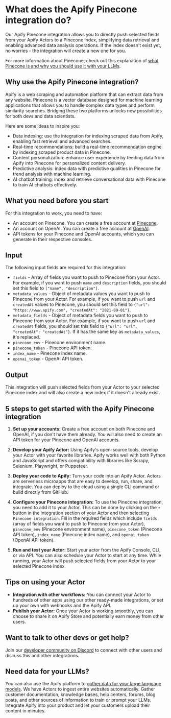 # What does the Apify Pinecone integration do?

Our Apify Pinecone integration allows you to directly push selected fields from your Apify Actors to a Pinecone index, simplifying data retrieval and enabling advanced data analysis operations. If the index doesn't exist yet, no worries - the integration will create a new one for you.

For more information about Pinecone, check out this explanation of [what Pinecone is and why you should use it with your LLMs](https://blog.apify.com/what-is-pinecone-why-use-it-with-llms/).

## Why use the Apify Pinecone integration?

Apify is a web scraping and automation platform that can extract data from any website. Pinecone is a vector database designed for machine learning applications that allows you to handle complex data types and perform similarity searches. Bridging these two platforms unlocks new possibilities for both devs and data scientists.

Here are some ideas to inspire you:
- Data indexing: use the integration for indexing scraped data from Apify, enabling fast retrieval and advanced searches.
- Real-time recommendations: build a real-time recommendation engine by indexing scraped product data in Pinecone.
- Content personalization: enhance user experience by feeding data from Apify into Pinecone for personalized content delivery.
- Predictive analysis: index data with predictive qualities in Pinecone for trend analysis with machine learning.
- AI chatbot training: index and retrieve conversational data with Pinecone to train AI chatbots effectively.

## What you need before you start

For this integration to work, you need to have:

- An account on Pinecone. You can create a free account at [Pinecone](https://www.pinecone.io/).
- An account on OpenAI. You can create a free account at [OpenAI](https://beta.openai.com/).
- API tokens for your Pinecone and OpenAI accounts, which you can generate in their respective consoles.

## Input

The following input fields are required for this integration:

- `fields` - Array of fields you want to push to Pinecone from your Actor. For example, if you want to push `name` and `description` fields, you should set this field to `["name", "description"]`.
- `metadata_values` - Object of metadata values you want to push to Pinecone from your Actor. For example, if you want to push `url` and `createdAt` values to Pinecone, you should set this field to `{"url": "https://www.apify.com", "createdAt": "2021-09-01"}`.
- `metadata_fields` - Object of metadata fields you want to push to Pinecone from your Actor. For example, if you want to push `url` and `createdAt` fields, you should set this field to `{"url": "url", "createdAt": "createdAt"}`. If it has the same key as `metadata_values`, it's replaced.
- `pinecone_env` - Pinecone environment name.
- `pinecone_token` - Pinecone API token.
- `index_name` - Pinecone index name.
- `openai_token` - OpenAI API token.

## Output

This integration will push selected fields from your Actor to your selected Pinecone index and will also create a new index if it doesn't already exist.

## 5 steps to get started with the Apify Pinecone integration

1. **Set up your accounts:** Create a free account on both Pinecone and OpenAI, if you don't have them already. You will also need to create an API token for your Pinecone and OpenAI accounts.

2. **Develop your Apify Actor:** Using Apify's open-source tools, develop your Actor with your favorite libraries. Apify works well with both Python and JavaScript and offers compatibility with libraries like Scrapy, Selenium, Playwright, or Puppeteer.

3. **Deploy your code to Apify:** Turn your code into an Apify Actor. Actors are serverless microapps that are easy to develop, run, share, and integrate. You can deploy to the cloud using a single CLI command or build directly from GitHub.

4. **Configure your Pinecone integration:** To use the Pinecone integration, you need to add it to your Actor. This can be done by clicking on the `+` button in the integration section of your Actor and then selecting `Pinecone integration`. Fill in the required fields which include `fields` (array of fields you want to push to Pinecone from your Actor), `pinecone_env` (Pinecone environment name), `pinecone_token` (Pinecone API token), `index_name` (Pinecone index name), and `openai_token` (OpenAI API token).

5. **Run and test your Actor:** Start your actor from the Apify Console, CLI, or via API. You can also schedule your Actor to start at any time. While running, your Actor will push selected fields from your Actor to your selected Pinecone index.

## Tips on using your Actor

- **Integration with other workflows:** You can connect your Actor to hundreds of other apps using our other ready-made integrations, or set up your own with webhooks and the Apify API.
- **Publish your Actor:** Once your Actor is working smoothly, you can choose to share it on Apify Store and potentially earn money from other users.

## Want to talk to other devs or get help?

Join our [developer community on Discord](https://discord.com/invite/jyEM2PRvMU) to connect with other users and discuss this and other integrations.

## Need data for your LLMs?

You can also use the Apify platform to [gather data for your large language models](https://apify.com/data-for-generative-ai). We have Actors to ingest entire websites automatically. Gather customer documentation, knowledge bases, help centers, forums, blog posts, and other sources of information to train or prompt your LLMs. Integrate Apify into your product and let your customers upload their content in minutes.

